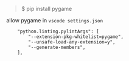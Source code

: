 

> $ pip install pygame

allow pygame in `vscode settings.json`
```
    "python.linting.pylintArgs": [
        "--extension-pkg-whitelist=pygame",
        "--unsafe-load-any-extension=y",
        "--generate-members",
    ],
```

